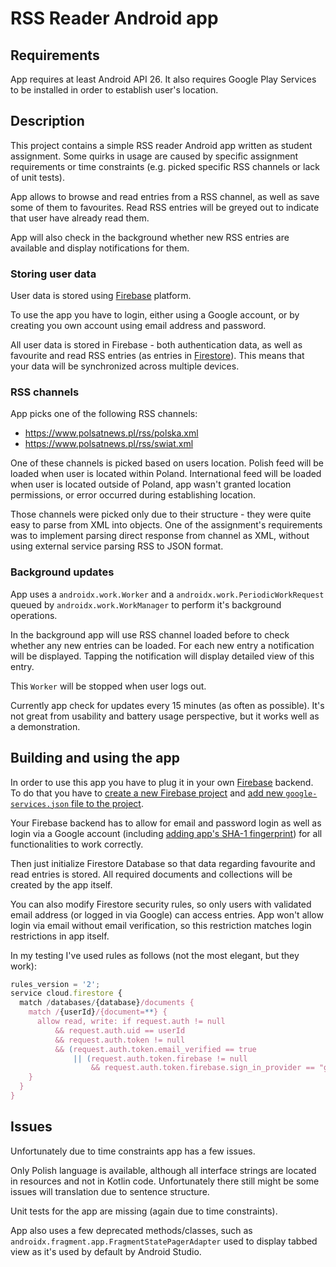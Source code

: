 # RSS Reader Android app


## Requirements
App requires at least Android API 26.
It also requires Google Play Services to be installed in order to establish user's location.


## Description
This project contains a simple RSS reader Android app written as student assignment.
Some quirks in usage are caused by specific assignment requirements or time constraints
(e.g. picked specific RSS channels or lack of unit tests). 

App allows to browse and read entries from a RSS channel, as well as save some of them to favourites.
Read RSS entries will be greyed out to indicate that user have already read them.

App will also check in the background whether new RSS entries are available and display notifications for them.


### Storing user data
User data is stored using [Firebase](https://firebase.google.com/) platform.

To use the app you have to login, either using a Google account, or by creating you own account using email address and password.

All user data is stored in Firebase - both authentication data, as well as favourite and read RSS entries
(as entries in [Firestore](https://firebase.google.com/docs/firestore)).
This means that your data will be synchronized across multiple devices.


### RSS channels
App picks one of the following RSS channels:
 - https://www.polsatnews.pl/rss/polska.xml
 - https://www.polsatnews.pl/rss/swiat.xml

One of these channels is picked based on users location. Polish feed will be loaded when user is located within Poland.
International feed will be loaded when user is located outside of Poland, app wasn't granted location permissions,
or error occurred during establishing location.

Those channels were picked only due to their structure - they were quite easy to parse from XML into objects.
One of the assignment's requirements was to implement parsing direct response from channel as XML,
without using external service parsing RSS to JSON format.


### Background updates
App uses a `androidx.work.Worker` and a `androidx.work.PeriodicWorkRequest` queued by `androidx.work.WorkManager`
to perform it's background operations.

In the background app will use RSS channel loaded before to check whether any new entries can be loaded.
For each new entry a notification will be displayed. Tapping the notification will display detailed view of this entry.

This `Worker` will be stopped when user logs out.

Currently app check for updates every 15 minutes (as often as possible).
It's not great from usability and battery usage perspective, but it works well as a demonstration.


## Building and using the app
In order to use this app you have to plug it in your own [Firebase](https://firebase.google.com/) backend.
To do that you have to [create a new Firebase project](https://console.firebase.google.com)
and [add new `google-services.json` file to the project](https://firebase.google.com/docs/android/setup).

Your Firebase backend has to allow for email and password login as well as login via a Google account
(including [adding app's SHA-1 fingerprint](https://firebase.google.com/docs/auth/android/google-signin?hl=en#before_you_begin))
for all functionalities to work correctly.

Then just initialize Firestore Database so that data regarding favourite and read entries is stored.
All required documents and collections will be created by the app itself.

You can also modify Firestore security rules, so only users with validated email address (or logged in via Google)
can access entries. App won't allow login via email without email verification, so this restriction matches
login restrictions in app itself.

In my testing I've used rules as follows (not the most elegant, but they work):

```js
rules_version = '2';
service cloud.firestore {
  match /databases/{database}/documents {
    match /{userId}/{document=**} {
      allow read, write: if request.auth != null
          && request.auth.uid == userId
          && request.auth.token != null
          && (request.auth.token.email_verified == true
              || (request.auth.token.firebase != null
                  && request.auth.token.firebase.sign_in_provider == "google.com"));
    }
  }
}
```


## Issues
Unfortunately due to time constraints app has a few issues.

Only Polish language is available, although all interface strings are located in resources and not in Kotlin code.
Unfortunately there still might be some issues will translation due to sentence structure.

Unit tests for the app are missing (again due to time constraints).

App also uses a few deprecated methods/classes, such as `androidx.fragment.app.FragmentStatePagerAdapter`
used to display tabbed view as it's used by default by Android Studio.
